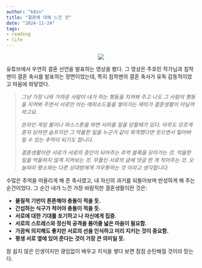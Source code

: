 ```yaml
---
author: "k8in"
title: "결혼에 대해 느낀 것"
date: "2024-11-24"
tags: 
- reading
- life
---
```

<div align="center">
<img src=/2024/soulmate.jpg/>
</div>

유튜브에서 우연히 결혼 선언을 발표하는 영상을 봤다. 그 영상은 주호민 작가님과 침착맨이 결혼 축사를 발표하는 장면이었는데, 특히 침착맨의 결혼 축사가 유독 감동적이었고 마음에 와닿았다.
> 
>  _그냥 가장 나와 가까운 사람이 내가 하는 행동을 지켜봐 주고 나도 그 사람의 행동을 지켜봐 주면서 서로만 아는 애피소드들을 쌓아가는 재미가 결혼생활이 아닐까 하고요._
> 
> _온라인 게임 롤이나 하스스톤을 하면 서러울 일을 당할때가 있다. 아무도 모르게 혼자 당하면 슬프지만 그 억울한 일을 누군가 같이 목격했다면 웃으면서 털어버릴 수 있는 추억이 되기도 합니다._
> 
> _결혼생활이란 서로가 서로의 증인이 되어주는 추억 블록을 모아가는 것._
> _억울한 일을 억울하지 않게 지켜보는 것._
> _무플인 서로의 글에 댓글 한 개 적어주는 것._
> _오늘따라 평소와는 다른 상대방에게 갸우뚱하는 것 이라고 생각합니다._

수많은 추억을 떠올리게 해 준 축사였고, 내 자신의 과거를 되돌아보며 반성하게 해 주는 순간이었다. 그 순간 내가 느낀 가장 바람직한 결혼생활이란 것은:

* __물질적 기반이 튼튼해야 충돌이 적을 듯.__
* __간섭하는 식구가 적어야 충돌이 적을 듯.__
* __서로에 대한 기대를 포기하고 나 자신에게 집중.__
* __서로의 스트레스와 정신적 공격을 품어줄 넓은 마음이 필요함.__
* __가끔씩 의지해도 좋지만 서로의 선을 인식하고 미리 지키는 것이 중요함.__
* __평생 서로 옆에 있어 준다는 것이 가장 큰 의미일 듯.__

참 쉽지 않은 인생이지만 끊임없이 배우고 지식을 쌓다 보면 점점 순탄해질 것이라 믿는다.